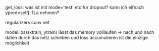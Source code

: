 get_loss: was ist mit mode='test' etc für dropout? kann ich eifnach ypred=self[-1].a nehmen?

regularizers conv net

model.loss(xtrain, ytrain) lässt das memory volllaufen -> nach und nach daten durch das netz schieben und loss accumulieren ist die einzige möglichkeit
